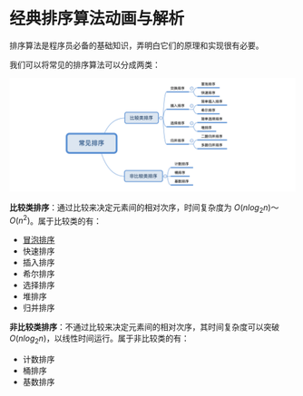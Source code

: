 # 经典排序算法动画与解析

排序算法是程序员必备的基础知识，弄明白它们的原理和实现很有必要。

我们可以将常见的排序算法可以分成两类：

![](sort-category.png)

**比较类排序**：通过比较来决定元素间的相对次序，时间复杂度为 $O(nlog_2n)～O(n^2)$。属于比较类的有：

- [冒泡排序](BubbleSort)
- 快速排序
- 插入排序
- 希尔排序
- 选择排序
- 堆排序
- 归并排序

**非比较类排序**：不通过比较来决定元素间的相对次序，其时间复杂度可以突破  $O(nlog_2n)$，以线性时间运行。属于非比较类的有：

- 计数排序
- 桶排序
- 基数排序